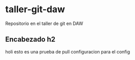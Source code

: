 # taller-git-daw
Repositorio en el taller de git en DAW

## Encabezado h2

holi 
esto es una prueba de pull
configuracion para el config
